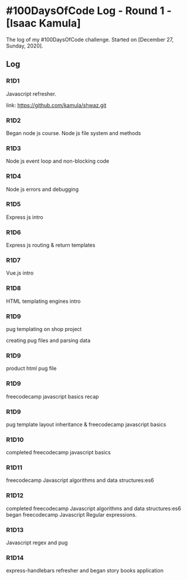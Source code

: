 # #100DaysOfCode Log - Round 1 - [Isaac Kamula]

The log of my #100DaysOfCode challenge. Started on [December 27, Sunday, 2020].

## Log

### R1D1 
Javascript refresher.

link: https://github.com/kamula/shwaz.git

### R1D2
Began node js course. Node js file system and methods

### R1D3
Node js event loop and non-blocking code

### R1D4
Node js errors and debugging 

### R1D5
Express js intro

### R1D6
Express js routing  & return templates

### R1D7
Vue.js intro

### R1D8

HTML templating engines intro

### R1D9

pug templating on shop project

creating pug files and parsing data


### R1D9

product html pug file


### R1D9

freecodecamp javascript basics recap

### R1D9

pug template layout inheritance & freecodecamp javascript basics


### R1D10

completed freecodecamp javascript basics

### R1D11
freecodecamp Javascript algorithms and data structures:es6

### R1D12
completed freecodecamp Javascript algorithms and data structures:es6
began freecodecamp Javascript Regular expressions.



### R1D13
Javascript regex and pug


### R1D14
express-handlebars refresher and began story books application

